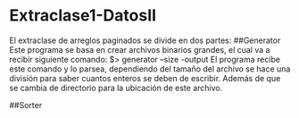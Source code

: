 # Extraclase1-DatosII
El extraclase de arreglos paginados se divide en dos partes:
##Generator
Este programa se basa en crear archivos binarios grandes, el cual va a recibir siguiente comando: $> generator –size <SIZE> -output <OUTPUT FILE PATH>
El programa recibe este comando y lo parsea, dependiendo del tamaño del archivo se hace una división para saber cuantos enteros se deben de escribir.
Además de que se cambia de directorio para la ubicación de este archivo. 

##Sorter
